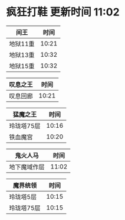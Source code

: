 # 疯狂打鞋 更新时间 11:02

| 间王   | 时间    |
|--------|-------|
| 地狱11重 | 10:21 |
| 地狱13重 | 10:32 |
| 地狱15重 | 10:32 |

| 叹息之王   | 时间    |
|--------|-------|
| 叹息回廊 | 10:21 |

| 猛魔之王   | 时间    |
|--------|-------|
| 玲珑塔75层 | 10:16 |
| 铁血魔宫 | 10:20 |

| 鬼火人马   | 时间    |
|--------|-------|
| 地下魔域作层 | 11:02 |

| 魔界统领   | 时间    |
|--------|-------|
| 玲珑塔5层 | 10:15 |
| 玲珑塔75层 | 10:15 |